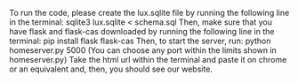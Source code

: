 To run the code, please create the lux.sqlite file by running the following line in the terminal: sqlite3 lux.sqlite < schema.sql
Then, make sure that you have flask and flask-cas downloaded by running the following line in the terminal: pip install flask flask-cas
Then, to start the server, run: python homeserver.py 5000 (You can choose any port within the limits shown in homeserver.py)
Take the html url within the terminal and paste it on chrome or an equivalent and, then, you should see our website. 

